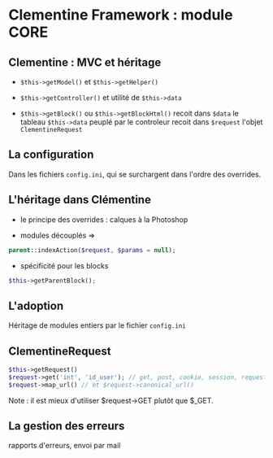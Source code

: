 Clementine Framework : module CORE
===

Clementine : MVC et héritage
---

* ```$this->getModel()``` et ```$this->getHelper()```

* ```$this->getController()``` et utilité de ```$this->data```

* ```$this->getBlock()``` ou ```$this->getBlockHtml()```
recoit dans ```$data``` le tableau ```$this->data``` peuplé par le controleur
recoit dans ```$request``` l'objet ```ClementineRequest```

La configuration
---
Dans les fichiers ```config.ini```, qui se surchargent dans l'ordre des overrides.

L'héritage dans Clémentine
---
* le principe des overrides : calques à la Photoshop

* modules découplés => 

```php
parent::indexAction($request, $params = null);
```

* spécificité pour les blocks 

```php
$this->getParentBlock();
```

L'adoption
---
Héritage de modules entiers par le fichier ```config.ini```

ClementineRequest
---
```php
$this->getRequest()
$request->get('int', 'id_user'); // get, post, cookie, session, request...
$request->map_url() // et $request->canonical_url()
```
Note : il est mieux d'utiliser $request->GET plutôt que $_GET.

La gestion des erreurs
---
rapports d'erreurs, envoi par mail
